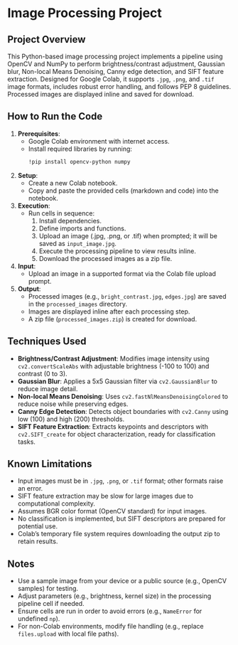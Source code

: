 # Image Processing Project

## Project Overview
This Python-based image processing project implements a pipeline using OpenCV and NumPy to perform brightness/contrast adjustment, Gaussian blur, Non-local Means Denoising, Canny edge detection, and SIFT feature extraction. Designed for Google Colab, it supports `.jpg`, `.png`, and `.tif` image formats, includes robust error handling, and follows PEP 8 guidelines. Processed images are displayed inline and saved for download.

## How to Run the Code
1. **Prerequisites**:
   - Google Colab environment with internet access.
   - Install required libraries by running:
     ```bash
     !pip install opencv-python numpy
     ```
2. **Setup**:
   - Create a new Colab notebook.
   - Copy and paste the provided cells (markdown and code) into the notebook.
3. **Execution**:
   - Run cells in sequence:
     1. Install dependencies.
     2. Define imports and functions.
     3. Upload an image (.jpg, .png, or .tif) when prompted; it will be saved as `input_image.jpg`.
     4. Execute the processing pipeline to view results inline.
     5. Download the processed images as a zip file.
4. **Input**:
   - Upload an image in a supported format via the Colab file upload prompt.
5. **Output**:
   - Processed images (e.g., `bright_contrast.jpg`, `edges.jpg`) are saved in the `processed_images` directory.
   - Images are displayed inline after each processing step.
   - A zip file (`processed_images.zip`) is created for download.

## Techniques Used
- **Brightness/Contrast Adjustment**: Modifies image intensity using `cv2.convertScaleAbs` with adjustable brightness (-100 to 100) and contrast (0 to 3).
- **Gaussian Blur**: Applies a 5x5 Gaussian filter via `cv2.GaussianBlur` to reduce image detail.
- **Non-local Means Denoising**: Uses `cv2.fastNlMeansDenoisingColored` to reduce noise while preserving edges.
- **Canny Edge Detection**: Detects object boundaries with `cv2.Canny` using low (100) and high (200) thresholds.
- **SIFT Feature Extraction**: Extracts keypoints and descriptors with `cv2.SIFT_create` for object characterization, ready for classification tasks.

## Known Limitations
- Input images must be in `.jpg`, `.png`, or `.tif` format; other formats raise an error.
- SIFT feature extraction may be slow for large images due to computational complexity.
- Assumes BGR color format (OpenCV standard) for input images.
- No classification is implemented, but SIFT descriptors are prepared for potential use.
- Colab’s temporary file system requires downloading the output zip to retain results.

## Notes
- Use a sample image from your device or a public source (e.g., OpenCV samples) for testing.
- Adjust parameters (e.g., brightness, kernel size) in the processing pipeline cell if needed.
- Ensure cells are run in order to avoid errors (e.g., `NameError` for undefined `np`).
- For non-Colab environments, modify file handling (e.g., replace `files.upload` with local file paths).